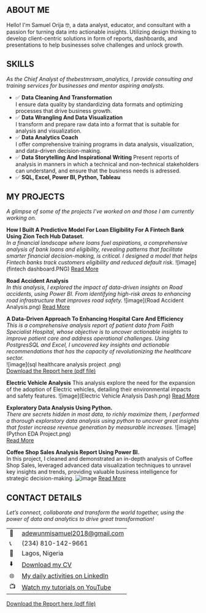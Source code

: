 <!--Section 1: Introduce your self-->
## ABOUT ME

Hello! I'm Samuel Orija 🤓, a data analyst, educator, and consultant with a passion for turning data into actionable insights. Utilizing design thinking to develop client-centric solutions in form of reports, dashboards, and presentations to help businesses solve challenges and unlock growth.

<!--Mention your top/relevant skills here - core and soft skills-->
## SKILLS

*As the Chief Analyst of thebestmrsam_analytics, I provide consulting and training services for businesses and mentor aspiring analysts.*

- ✅ **Data Cleaning And Transformation**  
  I ensure data quality by standardizing data formats and optimizing processes that drive business growth.
- ✅ **Data Wrangling And Data Visualization**  
  I transform and prepare raw data into a format that is suitable for analysis and visualization.
- ✅ **Data Analytics Coach**  
  I offer comprehensive training programs in data analysis, visualization, and data-driven decision-making.
- ✅ **Data Storytelling And Inspirational Writing**
  Present reports of analysis in manners in which a technical and non-technical stakeholders can understand, and ensure that the business needs is adressed.
- ✅ **SQL, Excel, Power BI, Python, Tableau**

<!--Section 2: List 3-4 key projects-->
## MY PROJECTS

*A glimpse of some of the projects I've worked on and those I am currently working on.*

**How I Built A Predictive Model For Loan Eligibility For A Fintech Bank Using Zion Tech Hub Dataset.**  
*In a financial landscape where loans fuel aspirations, a comprehensive analysis of bank loans and eligibility, revealing patterns that facilitate smarter financial decision-making, is critical. I designed a model that helps Fintech banks track customers eligibility and reduced default risk.*
![image](fintech dashboard.PNG)
[Read More](https://www.linkedin.com/posts/orijasamuel_t-activity-7275863136954384384-ffQ1?utm_source=share&utm_medium=member_desktop&rcm=ACoAADGPmyoBP03lpKukRgS3z7IZvbBb_VRlHLI)

**Road Accident Analysis**  
*In this analysis, I explored the impact of data-driven insights on Road accidents, using Power BI. From identifying high-risk areas to enhancing road infrastructure that improves road safety.*
![image](Road Accident Analysis.png)
[Read More](https://www.linkedin.com/posts/orijasamuel_dataanalytics-powerbi-road-activity-7185767563774062593-lWO2?utm_source=share&utm_medium=member_desktop&rcm=ACoAADGPmyoBP03lpKukRgS3z7IZvbBb_VRlHLI)

**A Data-Driven Approach To Enhancing Hospital Care And Efficiency**  
*This is a comprehensive analysis report of patient data from Faith Specialist Hospital, whose objective is to uncover actionable insights to improve patient care and address operational challenges. Using PostgresSQL and Excel, I uncovered key insights and actionable recommendations that  has the capacity of revolutionizing the healthcare sector.*  
![image](sql healthcare analysis project .png)  
[Download the Report here (pdf file)](https://drive.google.com/file/d/1SoxmennvwTZ_2BRwO7MdhsTdYVYJ3W5y/view?usp=drive_link)

**Electric Vehicle Analysis**
This analysis explore the need for the expansion of the adoption of Electric vehicles, detailing their environmental impacts and safety features.
![image](Electric Vehicle Analysis Dash.png)
[Read More](https://www.linkedin.com/posts/orijasamuel_dataanalysis-visualization-insights-activity-7178925902028828672-V23D?utm_source=share&utm_medium=member_desktop&rcm=ACoAADGPmyoBP03lpKukRgS3z7IZvbBb_VRlHLI)

**Exploratory Data Analysis Using Python.**  
*There are secrets hidden in most data, to richly maximize them, I performed a thorough explorstory data analysis using python to uncover great insights that foster increase revenue generation by measurable increases.*
![image](Python EDA Project.png)   
[Read More](https://colab.research.google.com/drive/1q5nr7Xa7qtiIDcoR-gac92cWzzZF5-IV?usp=drive_link)

**Coffee Shop Sales Analysis Report Using Power BI.**  
In this project, I cleaned and demonstrated an in-depth analysis of Coffee Shop Sales, leveraged advanced data visualization techniques to unravel key insights and trends, providing valuable business intelligence for strategic decision-making.
![image](Coffee.jpg)
[Read More](https://www.linkedin.com/in/orijasamuel/details/projects/1717723162934/single-media-viewer/?profileId=ACoAADGPmyoBP03lpKukRgS3z7IZvbBb_VRlHLI)



## CONTACT DETAILS

*Let’s connect, collaborate and transform the world together, using the power of data and analytics to drive great transformation!*
<table>
  <tbody>
    <tr>
      <td>📧</td>
      <td><a href="mailto:adewunmisamuel2018@gmail.com">adewunmisamuel2018@gmail.com</a></td>
    </tr>
    <tr>
      <td>📞</td>
      <td>(234) 810-142-9661</td>
    </tr>
    <tr>
      <td>📍</td>
      <td>Lagos, Nigeria</td>
    </tr>
    <tr>
      <td>⬇️</td>
      <td><a href="https://drive.google.com/file/d/1EZSHKcrY1x7QF6DRLaCt8lc-6J7RBcDi/view?usp=drive_link">Download my CV</a></td>
    </tr>
    <tr>
      <td>🌐</td>
      <td><a href="https://www.linkedin.com/in/orijasamuel/">My daily activities on LinkedIn</a></td>
    </tr>
    <tr>
      <td>📺</td>
      <td><a href="https://youtube.com/@thebestmrsam?si=n8aXOY0oas3OqJFr">Watch my tutorials on YouTube</a></td>
    </tr>
  </tbody>
</table>
<a href="17 How to Present Data to Executives by Anietie Etuk.pdf">Download the Report here (pdf file)</a>
